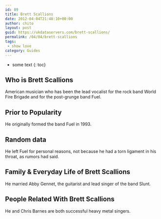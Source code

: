 ```yaml
---
id: 89
title: Brett Scallions
date: 2012-04-04T21:48:10+00:00
author: chito
layout: post
guid: https://ukdataservers.com/brett-scallions/
permalink: /04/04/brett-scallions
tags:
 - show love
category: Guides
---
```


* some text
{: toc}


## Who is  Brett Scallions
                  
                  
                  
American musician who has been the lead vocalist for the rock band World Fire Brigade and for the post-grunge band Fuel.
                  
                
                
                
## Prior to Popularity 
                  
                  
                  
He originally formed the band Fuel in 1993.
                  
                
                
                
## Random data 
                  
                  
                  
He left Fuel for personal reasons, not because he had a torn ligament in his throat, as rumors had said.
                  
                
                
                
## Family & Everyday Life of Brett Scallions
                  
                  
                  
He married Abby Gennet, the guitarist and lead singer of the band Slunt.
                  
                
                
                
## People Related With  Brett Scallions
                  
                  
                  
He and Chris Barnes are both successful heavy metal singers.
                  
                
              
            
          
          
          
    
    
  
